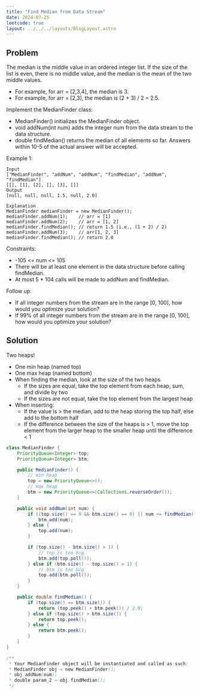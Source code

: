 ```yaml
---
title: "Find Median from Data Stream"
date: 2024-07-25
leetcode: true
layout: ../../../layouts/BlogLayout.astro
---
```


## Problem

The median is the middle value in an ordered integer list. If the size of the list is even, there is no middle value, and the median is the mean of the two middle values.

- For example, for arr = [2,3,4], the median is 3.
- For example, for arr = [2,3], the median is (2 + 3) / 2 = 2.5.

Implement the MedianFinder class:

- MedianFinder() initializes the MedianFinder object.
- void addNum(int num) adds the integer num from the data stream to the data structure.
- double findMedian() returns the median of all elements so far. Answers within 10-5 of the actual answer will be accepted.

Example 1:

```text
Input
["MedianFinder", "addNum", "addNum", "findMedian", "addNum", "findMedian"]
[[], [1], [2], [], [3], []]
Output
[null, null, null, 1.5, null, 2.0]

Explanation
MedianFinder medianFinder = new MedianFinder();
medianFinder.addNum(1);    // arr = [1]
medianFinder.addNum(2);    // arr = [1, 2]
medianFinder.findMedian(); // return 1.5 (i.e., (1 + 2) / 2)
medianFinder.addNum(3);    // arr[1, 2, 3]
medianFinder.findMedian(); // return 2.0
```

Constraints:

- -105 <= num <= 105
- There will be at least one element in the data structure before calling findMedian.
- At most 5 \* 104 calls will be made to addNum and findMedian.

Follow up:

- If all integer numbers from the stream are in the range [0, 100], how would you optimize your solution?
- If 99% of all integer numbers from the stream are in the range [0, 100], how would you optimize your solution?

## Solution

Two heaps!

- One min heap (named top)
- One max heap (named bottom)
- When finding the median, look at the size of the two heaps
  - If the sizes are equal, take the top element from each heap, sum, and divide by two
  - If the sizes are not equal, take the top element from the largest heap
- When inserting:
  - If the value is > the median, add to the heap storing the top half, else add to the bottom half
  - If the difference between the size of the heaps is > 1, move the top element from the larger heap to the smaller heap until the difference < 1

```java
class MedianFinder {
    PriorityQueue<Integer> top;
    PriorityQueue<Integer> btm;

    public MedianFinder() {
        // min heap
        top = new PriorityQueue<>();
        // max heap
        btm = new PriorityQueue<>(Collections.reverseOrder());
    }

    public void addNum(int num) {
        if ((top.size() == 0 && btm.size() == 0) || num <= findMedian()) {
            btm.add(num);
        } else {
            top.add(num);
        }

        if (top.size() - btm.size() > 1) {
            // top is too big
            btm.add(top.poll());
        } else if (btm.size() - top.size() > 1) {
            // btm is too big
            top.add(btm.poll());
        }
    }

    public double findMedian() {
        if (top.size() == btm.size()) {
            return (top.peek() + btm.peek()) / 2.0;
        } else if (top.size() > btm.size()) {
            return top.peek();
        } else {
            return btm.peek();
        }
    }
}

/**
 * Your MedianFinder object will be instantiated and called as such:
 * MedianFinder obj = new MedianFinder();
 * obj.addNum(num);
 * double param_2 = obj.findMedian();
 */
```
